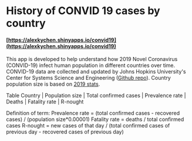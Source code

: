 # History of CONVID 19 cases by country

#### [https://alexkychen.shinyapps.io/convid19](https://alexkychen.shinyapps.io/convid19)

This app is developed to help understand how 2019 Novel Coronavirus (CONVID-19) infect human population in different countries over time. CONVID-19 data are collected and updated by Johns Hopkins University's Center for Systems Science and Engineering ([Github repo](https://github.com/CSSEGISandData/COVID-19)). Country population size is based on [2019 stats](https://worldpopulationreview.com/). 

Table
Country | Population size | Total confirmed cases | Prevalence rate | Deaths | Fatality rate | R-nought

Definition of term:
Prevalence rate = (total confirmed cases - recovered cases) / (population size*0.00001)
Fatality rate = deaths / total confirmed cases
R-nought = new cases of that day / (total confirmed cases of previous day - recovered cases of previous day) 

